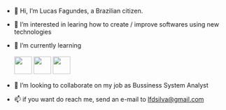 - 👋 Hi, I’m Lucas Fagundes, a Brazilian citizen.
- 👀 I’m interested in learing how to create / improve softwares using new technologies
- 🌱 I’m currently learning
          <br>
          <br>
          <img loading="lazy" src="https://cdn.jsdelivr.net/gh/devicons/devicon/icons/git/git-original.svg" width="40" height="40"/>
          <img loading="lazy" src="https://cdn.jsdelivr.net/gh/devicons/devicon@latest/icons/apachekafka/apachekafka-original.svg" width="40" height="40"/>
          <img loading="lazy" src="https://cdn.jsdelivr.net/gh/devicons/devicon@latest/icons/javascript/javascript-original.svg" width="40" height="40"/>
        
- 💞️ I’m looking to collaborate on my job as Bussiness System Analyst
- 📫 if you want do reach me, send an e-mail to lfdsilva@gmail.com

<!---
lfagundes21/lfagundes21 is a ✨ special ✨ repository because its `README.md` (this file) appears on your GitHub profile.
You can click the Preview link to take a look at your changes.
--->
